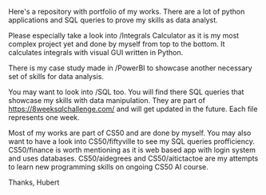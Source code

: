 Here's a repository with portfolio of my works. There are a lot of python applications and SQL queries to prove my skills as data analyst.

Please especially take a look into /Integrals Calculator as it is my most complex project yet and done by myself from top to the bottom. It calculates integrals with visual GUI written in Python. 

There is my case study made in /PowerBI to showcase another necessary set of skills for data analysis.

You may want to look into /SQL too. You will find there SQL queries that showcase my skills with data manipulation. They are part of https://8weeksqlchallenge.com/ and will get updated in the future. Each file represents one week.

Most of my works are part of CS50 and are done by myself.
You may also want to have a look into CS50/fiftyville to see my SQL queries profficiency. CS50/finance is worth mentioning as it is web based app with login system and uses databases. 
CS50/aidegrees and CS50/aitictactoe are my attempts to learn new programming skills on ongoing CS50 AI course.

Thanks,
Hubert
